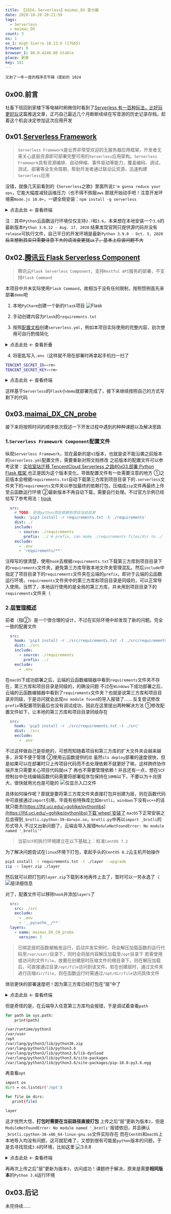 ```yaml
---
title: 【1024，Serverless】maimai_DX 查分器
date: 2020-10-20 20:21:59
tags:
  - Serverless
  - maimai_DX
count: 3
os: 1
os_1: High Sierra 10.13.6 (17G65)
browser: 0
browser_1: 86.0.4240.80 Stable
place: 新家
key: 101
---
```

    又到了一年一度的程序员节辣（提前的 1024
<!-- more -->
## 0x00.前言
社畜下班回到家楼下等电梯时刷微信时看到了[Serverless 有一百种玩法，比好玩更好玩](https://web.archive.org/web/20201020122345/https://mp.weixin.qq.com/s/jaCLx6gn3aHbLLptXvqsLQ)这篇推送文章，正巧自己最近几个月断断续续在写音游的历史记录存档，趁着这个机会决定参加这次应用开发

## 0x01.[Serverless Framework](https://web.archive.org/web/20201022123029/https://cloud.tencent.com/document/product/1154)
> `Serverless Framework`是业界非常受欢迎的无服务器应用框架，开发者无需关心底层资源即可部署完整可用的`Serverless`应用架构。`Serverless Framework`具有资源编排、自动伸缩、事件驱动等能力，覆盖编码、调试、测试、部署等全生命周期，帮助开发者通过联动云资源，迅速构建 `Serverless`应用

没错，就像几天前看到的《`Serverless`之歌》里面所说`I'm gonna reduce your ops`，它能大幅度减轻运维压力（也不得不佩服`aws`
那就开始动手吧！注意开发环境需`Node.js 10.0+`，一键全局安装：`npm install -g serverless`

<details><summary>点击此处 ← 查看终端</summary>

``` bash
Last login: Tue Oct 20 18:34:41 on ttys000
MacPro:maimai_DX_CN_probe yuangezhizao$ node -v
v14.14.0
MacPro:maimai_DX_CN_probe yuangezhizao$ npm -v
6.14.8
MacPro:~ yuangezhizao$ cd Documents/GitHub/maimai_DX_CN_probe/
MacPro:maimai_DX_CN_probe yuangezhizao$ npm install -g serverless
npm WARN deprecated request@2.88.2: request has been deprecated, see https://github.com/request/request/issues/3142
npm WARN deprecated request-promise-native@1.0.9: request-promise-native has been deprecated because it extends the now deprecated request package, see https://github.com/request/request/issues/3142
npm WARN deprecated har-validator@5.1.5: this library is no longer supported
/usr/local/bin/serverless -> /usr/local/lib/node_modules/serverless/bin/serverless.js
/usr/local/bin/sls -> /usr/local/lib/node_modules/serverless/bin/serverless.js

> snappy@6.3.5 install /usr/local/lib/node_modules/serverless/node_modules/snappy
> prebuild-install || node-gyp rebuild


> protobufjs@6.10.1 postinstall /usr/local/lib/node_modules/serverless/node_modules/protobufjs
> node scripts/postinstall


> serverless@2.8.0 postinstall /usr/local/lib/node_modules/serverless
> node ./scripts/postinstall.js


   ┌───────────────────────────────────────────────────┐
   │                                                   │
   │   Serverless Framework successfully installed!    │
   │                                                   │
   │   To start your first project run 'serverless'.   │
   │                                                   │
   └───────────────────────────────────────────────────┘

+ serverless@2.8.0
added 644 packages from 484 contributors in 522.774s
MacPro:maimai_DX_CN_probe yuangezhizao$ serverless -v
Framework Core: 2.8.0
Plugin: 4.1.1
SDK: 2.3.2
Components: 3.2.4
```

</details>

注：其中`Python`云函数运行环境仅仅支持`2.7`和`3.6`，本来想在本地安装一个`3.6`的最新版本`Python 3.6.12 - Aug. 17, 2020`
结果发现官网只提供源代码并没有`release`可执行文件，自己平日的开发环境是最新`Python 3.9.0 - Oct. 5, 2020`
~~后来想到其实只需要注意下大的语法变更就`ok`了，基本上应该问题不大~~

## 0x02.[腾讯云 Flask Serverless Component](https://github.com/serverless-components/tencent-flask)
> 腾讯云`Flask Serverless Component`，支持`Restful API`服务的部署，不支持`Flask Command`

本项目中并未实际使用`Flask Command`，故相当于没有任何限制，按照惯例首先来部署`demo`吧
1. 本地`PyCharm`创建一个新的`Flask`项目
![Flask](https://i1.yuangezhizao.cn/macOS/QQ20201020-212721@2x.png!webp)

2. 手动创建内容为`Flask`的`requirements.txt`
3. 按照[配置文档](https://github.com/serverless-components/tencent-flask/blob/master/docs/configure.md)创建`serverless.yml`，例如本项目实际使用的完整内容，初次使用可自行酌情简化

<details><summary>点击此处 ← 查看折叠</summary>

``` yml
component: flask # (必选) 组件名称，在该实例中为flask
name: maimai_DX_CN_probe # (必选) 组件实例名称.
org: yuangezhizao # (可选) 用于记录组织信息，默认值为您的腾讯云账户 appid，必须为字符串
app: yuangezhizao # (可选) 用于记录组织信息. 默认与name相同，必须为字符串
stage: dev # (可选) 用于区分环境信息，默认值是 dev

inputs:
  region: ap-beijing # 云函数所在区域
  functionName: maimai_DX_CN_probe # 云函数名称
  serviceName: maimai_DX_CN_probe # api网关服务名称
  runtime: Python3.6 # 运行环境
  #  src: ./src # 第一种为string时，会打包src对应目录下的代码上传到默认cos上。
  src:
    # TODO: 安装python项目依赖到项目当前目录
    hook: 'pip3 install -r ./src/requirements.txt -t ./src/requirements'
    dist: ./src
    include:
      - source: ./requirements
        prefix: ../ # prefix, can make ./requirements files/dir to ./
    exclude:
      - .env
      - 'src/requirements/**'
  # serviceId: service-np1uloxw # api网关服务ID
  # src:  # 第二种，部署src下的文件代码，并打包成zip上传到bucket上
  #   src: ./src  # 本地需要打包的文件目录
  #   bucket: bucket01 # bucket name，当前会默认在bucket name后增加 appid 后缀, 本例中为 bucket01-appid
  #   exclude:   # 被排除的文件或目录
  #     - .env
  #     - node_modules
  # src: # 第三种，在指定存储桶bucket中已经存在了object代码，直接部署
  #   bucket: bucket01 # bucket name，当前会默认在bucket name后增加 appid 后缀, 本例中为 bucket01-appid
  #   object: cos.zip  # bucket key 指定存储桶内的文件
  # layers:
  #   - name: layerName #  layer名称
  #     version: 1 #  版本
  functionConf: # 函数配置相关
    timeout: 10 # 超时时间，单位秒
    eip: true # 是否固定出口IP
    memorySize: 128 # 内存大小，单位MB
    environment: #  环境变量
      variables: #  环境变量数组
        DEBUG: false
    vpcConfig: # 私有网络配置
      vpcId: 'vpc-mrg5ak88' # 私有网络的Id
      subnetId: 'subnet-hqwa51dh' # 子网ID
  apigatewayConf: #  api网关配置
    isDisabled: false # 是否禁用自动创建 API 网关功能
    enableCORS: false #  允许跨域
    customDomains: # 自定义域名绑定
      - domain: maimai.yuangezhizao.cn # 待绑定的自定义的域名
        certificateId: hMMBPdz0 # 待绑定自定义域名的证书唯一 ID
          # 如要设置自定义路径映射，请设置为 false
        isDefaultMapping: false
          # 自定义路径映射的路径。使用自定义映射时，可一次仅映射一个 path 到一个环境，也可映射多个 path 到多个环境。并且一旦使用自定义映射，原本的默认映射规则不再生效，只有自定义映射路径生效。
        pathMappingSet:
          - path: /
            environment: release
          - path: /prepub
            environment: prepub
          - path: /test
            environment: test
        protocols: # 绑定自定义域名的协议类型，默认与服务的前端协议一致。
          #          - http # 支持http协议
          - https # 支持https协议
    protocols:
      #      - http
      - https
    environment: test
    serviceTimeout: 15
    # usagePlan: #  用户使用计划
    #   usagePlanId: 1111
    #   usagePlanName: slscmp
    #   usagePlanDesc: sls create
    #   maxRequestNum: 1000
    # auth: #  密钥
    #   secretName: secret
    #   secretIds:
    #     - xxx
```

</details>

4. 将密匙写入`.env`（这样就不用在部署时再拿起手机扫一扫了
``` bash
TENCENT_SECRET_ID=<rm>
TENCENT_SECRET_KEY=<rm>
```

<details><summary>点击此处 ← 查看终端</summary>

![成功部署](https://i1.yuangezhizao.cn/macOS/QQ20201020-225316@2x.png!webp)
![成功访问](https://i1.yuangezhizao.cn/macOS/QQ20201020-230006@2x.png!webp)

</details>

这样基于`Serverless`的`Flask`小`demo`就部署完成了，接下来继续按照自己的方式写剩下的代码

## 0x03.[maimai_DX_CN_probe](https://github.com/yuangezhizao/maimai_DX_CN_probe)
接下来将按照时间的顺序依次叙述一下开发过程中遇到的种种课题以及解决思路

### 1.`Serverless Framework Component`配置文件
纵观`Serverless Framework`，现在最新的是`V2`版本，也就是说不能沿袭之前版本的`serverless.yml`配置文件，需要重新对照文档修改
之前版本的配置文件可以参考这里：[实验室站迁移 TencentCloud Serverless 之路#0x03.部署 Python Flask 框架
](/init.html#2-配置Serverless)
也正是因为这个版本变化，导致配置文件有一处需要注意的地方
①之前版本会根据`requirements.txt`自动下载第三方库到项目目录下的`.serverless`文件夹下的`requirements`文件夹以参加最终的依赖打包，压缩成`zip`文件再最终上传至云函数运行环境
②最新版本不再自动下载，需要自行处理。不过官方示例已经给写了参考用法：[hook](https://github.com/serverless-components/tencent-flask/blob/49bc914fad091bad9202ac481042760509342b3d/example/serverless.yml#L8-L17)
``` yml
  src:
    # TODO: 安装python项目依赖到项目当前目录
    hook: 'pip3 install -r requirements.txt -t ./requirements'
    dist: ./
    include:
      - source: ./requirements
        prefix: ../ # prefix, can make ./requirements files/dir to ./
    exclude:
      - .env
      - 'requirements/**'
```
注释写的很清楚，使用`hook`去根据`requirements.txt`下载第三方库到项目目录下的`requirements`文件夹，避免第三方库导致本地文件夹管理混乱。然后`include`中指定了项目目录下的`requirements`文件夹在云端的`prefix`，即对于云端的云函数运行环境，`requirements`文件夹中的第三方库和项目目录是同级的，可以正常导入使用。当然了，本地运行使用的是全局的第三方库，并未用到项目目录下的`requirements`文件夹（

### 2.[层管理概述](https://web.archive.org/web/20201022122902/https://cloud.tencent.com/document/product/583/40159)
前者（指②）是一个很合理的设计，不过在实际环境中却发现了新的问题。完全一致的配置文件
``` yml
  src:
    hook: 'pip3 install -r ./src/requirements.txt -t ./src/requirements'
    dist: ./src
    include:
      - source: ./requirements
        prefix: ../
    exclude:
      - .env
```
在`macOS`下成功部署之后，云端的云函数编辑器中看到`requirements`文件夹不存在，第三方库和项目目录是同级的，的确没问题
不过在`Windows`下成功部署之后，云端的云函数编辑器中看到了`requirements`文件夹？也就是说第三方库和项目目录非同级，于是访问就会出现`no module found`的导入报错了……
反复尝试修改`prefix`等配置项到最后也没有调试成功，因此在这里提出两种解决方法
①修改配置文件如下，让本地的第三方库和项目目录同级存在
``` yml
  src:
    hook: 'pip3 install -r ./src/requirements.txt -t ./src'
    dist: ./src
    exclude:
      - .env
```
不过这样做自己是拒绝的，可想而知随着项目和第三方库的扩大文件夹会越来越多，非常不便于管理
②使用云函数提供的`层`
虽然`sls deploy`部署的速度很快，但是如果可以在部署时只上传项目代码而不去处理依赖不就更好了嘛，这样跨终协作端开发只需要关心项目代码就`ok`了
再也不需要管理依赖！并且还有一点，想在`SCF`控制台中在线编辑函数代码需要将部署程序包保持在`10MB`以下，不要以为十兆很大，很快就用光也是可能的
![仅显示入口文件](https://i1.yuangezhizao.cn/macOS/QQ20201022-210610@2x.png!webp)

具体如何操作呢？那就是要将第三方库文件夹直接打包并创建为层，则在函数代码中可直接通过`import`引用，毕竟有些特殊库比如`Brotli`，`windows`下没有`vc++`的话就只能去[https://lfd.uci.edu/~gohlke/pythonlibs](https://lfd.uci.edu/~gohlke/pythonlibs)下载`wheel`安装了
`macOS`下正常安装之后会得到`_brotli.cpython-39-darwin.so`，`brotli.py`中再以`import _brotli`的形式导入
不过又出新问题了，云端会导入报错`ModuleNotFoundError: No module named '_brotli'"`
> 当前`SCF`的执行环境建立在以下基础上：标准`CentOS 7.2`

为了解决问题尝试在`linux`环境下打包，拿起手头的`CentOS 8.2`云主机开始操作
``` bash
pip3 install -r requirements.txt -t ./layer --upgrade
zip -r layer.zip ./layer
```
然后就可以把打包的`layer.zip`下载到本地再传上去了，暂时可以一劳永逸了（
![层详细信息](https://i1.yuangezhizao.cn/macOS/QQ20201022-234808@2x.png!webp)

对了，配置文件可以移除`hook`并添加`layers`了
``` yml
  src:
    src: ./src
    exclude:
      - .env
      - '__pycache__/**'
  layers:
    - name: maimai_DX_CN_probe
      version: 3
```
> 已绑定层的函数被触发运行，启动并发实例时，将会解压加载函数的运行代码至`/var/user/`目录下，同时会将层内容解压加载至`/opt`目录下
若需使用或访问的文件`file`，放置在创建层时压缩文件的根目录下。则在解压加载后，可直接通过目录`/opt/file`访问到该文件。若在创建层时，通过文件夹进行压缩`dir/file`，则在函数运行时需通过`/opt/dir/file`访问具体文件

体验更快的部署速度吧！因为第三方库已经打包在“层”中了

<details><summary>点击此处 ← 查看终端</summary>

``` bash
MacPro:maimai_DX_CN_probe yuangezhizao$ sls deploy

serverless ⚡framework
Action: "deploy" - Stage: "dev" - App: "yuangezhizao" - Instance: "maimai_DX_CN_probe"

region: ap-beijing
apigw: 
  serviceId:     service-dn6wahj7
  subDomain:     service-dn6wahj7-1251901037.bj.apigw.tencentcs.com
  environment:   release
  url:           https://service-dn6wahj7-1251901037.bj.apigw.tencentcs.com/release/
  customDomains: 
    - 
      isBinded:  true
      created:   true
      subDomain: maimai.yuangezhizao.cn
      cname:     service-dn6wahj7-1251901037.bj.apigw.tencentcs.com
      url:       https://maimai.yuangezhizao.cn
scf: 
  functionName: maimai_DX_CN_probe
  runtime:      Python3.6
  namespace:    default
  lastVersion:  $LATEST
  traffic:      1

Full details: https://serverless.cloud.tencent.com/apps/yuangezhizao/maimai_DX_CN_probe/dev

15s › maimai_DX_CN_probe › Success
```

</details>

但是奇怪的是，在云端导入任意第三方库均会报错，于是调试着查看`path`
``` bash
for path in sys.path:
    print(path)

/var/runtime/python3
/var/user
/opt
/var/lang/python3/lib/python36.zip
/var/lang/python3/lib/python3.6
/var/lang/python3/lib/python3.6/lib-dynload
/var/lang/python3/lib/python3.6/site-packages
/var/lang/python3/lib/python3.6/site-packages/pip-18.0-py3.6.egg
```
再查看`opt`
``` bash
import os
dirs = os.listdir('/opt')

for file in dirs:
   print(file)

layer
```
这才恍然大悟，**打包时需要在当前路径直接打包**
上传之后“层”更新为版本`2`，但是`ModuleNotFoundError: No module named '_brotli'`报错依旧，并且确认`_brotli.cpython-38-x86_64-linux-gnu.so`文件实际存在
而在`CentOS`和`macOS`上本地导入均没有问题，这可就犯难了，又想到很有可能是`python`版本的问题，于是去寻找现成`3.6`的环境，比如这里
![3.6.8](https://i1.yuangezhizao.cn/macOS/QQ20201022-233709@2x.png!webp)

<details><summary>点击此处 ← 查看终端</summary>

``` bash
[root@txy ~]# rm -rf layer
[root@txy ~]# mkdir layer && cd layer
[root@txy layer]# vim requirements.txt
[root@txy layer]# cat requirements.txt 
Flask
Flask-SQLAlchemy
Flask-Zipper
brotli
python-dotenv
pymysql
[root@txy layer]# python -V
Python 3.8.6
[root@txy layer]# pip -V
pip 9.0.3 from /usr/lib/python3.6/site-packages (python 3.6)
[root@txy layer]# pip3 -V
pip 20.2.4 from /usr/local/python3/lib/python3.8/site-packages/pip (python 3.8)
[root@txy layer]# pip install -r requirements.txt -t . --upgrade
……
[root@txy layer]# zip -r layer.zip . -x requirements.txt
```

</details>

再再次上传之后“层”更新为版本`3`，访问成功！课题终于解决，原来是需要**相同版本**的`Python 3.6`运行环境

## 0x03.后记

未完待续……
